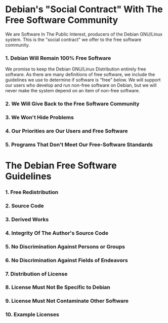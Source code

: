# Debian's "Social Contract" With The Free Software Community

We are Software In The Public Interest, producers of the Debian GNU/Linux system. This is the "social contract" we offer to the free software community. 

### 1. Debian Will Remain 100% Free Software
We promise to keep the Debian GNU/Linux Distribution entirely free software. As there are many definitions of free software, we include the guidelines we use to determine if software is "free" below. We will support our users who develop and run non-free software on Debian, but we will never make the system depend on an item of non-free software. 

### 2. We Will Give Back to the Free Software Community

### 3. We Won't Hide Problems 

### 4. Our Priorities are Our Users and Free Software

### 5. Programs That Don't Meet Our Free-Software Standards

# The Debian Free Software Guidelines

### 1. Free Redistribution 
### 2. Source Code
### 3. Derived Works
### 4. Integrity Of The Author's Source Code
### 5. No Discrimination Against Persons or Groups
### 6. No Discrimination Against Fields of Endeavors
### 7. Distribution of License
### 8. License Must Not Be Specific to Debian
### 9. License Must Not Contaminate Other Software
### 10. Example Licenses